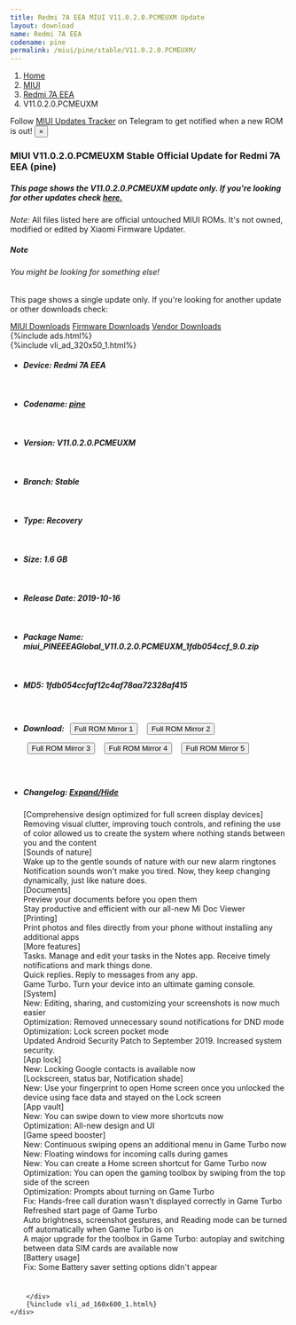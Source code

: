 ```yaml
---
title: Redmi 7A EEA MIUI V11.0.2.0.PCMEUXM Update
layout: download
name: Redmi 7A EEA
codename: pine
permalink: /miui/pine/stable/V11.0.2.0.PCMEUXM/
---
```

<nav aria-label="breadcrumb">
    <ol class="breadcrumb">
        <li class="breadcrumb-item"><a href="/">Home</a></li>
        <li class="breadcrumb-item"><a href="/miui/">MIUI</a></li>
        <li class="breadcrumb-item"><a href="/miui/pine/">Redmi 7A EEA</a></li>
        <li class="breadcrumb-item active" aria-current="page">V11.0.2.0.PCMEUXM</li>
    </ol>
</nav>
<div class="alert alert-primary alert-dismissible fade show" role="alert">
    Follow <a href="https://t.me/MIUIUpdatesTracker" class="alert-link">MIUI Updates Tracker</a> on Telegram to get
    notified when a new ROM is out!
    <button type="button" class="close" data-dismiss="alert" aria-label="Close">
        <span aria-hidden="true">&times;</span>
    </button>
</div>
<div class="col-12 mx-auto">
    <h3 class="title bg-light p-2 rounded">MIUI V11.0.2.0.PCMEUXM Stable Official Update for Redmi 7A EEA (pine)</h3>
    <h5>This page shows the V11.0.2.0.PCMEUXM update only. If you're looking for other updates check
        <a href="/miui/pine/">here.</a></h5>
    <p><i>Note: </i>All files listed here are official untouched MIUI ROMs.
        It's not owned, modified or edited by Xiaomi Firmware Updater.</p>
    <div class="card">
        <div class="card-body">
            <h5 class="card-title">Note</h5>
            <h6 class="card-subtitle mb-2 text-muted">You might be looking for something else!</h6>
            <p class="card-text">This page shows a single update only.
                If you're looking for another update or other downloads check:</p>
            <a href="/miui/" class="card-link">MIUI Downloads</a>
            <a href="/firmware/" class="card-link">Firmware Downloads</a>
            <a href="/vendor/" class="card-link">Vendor Downloads</a>
        </div>
    </div>
    {%include ads.html%}
    <div class="row justify-content-center">
        <div class="col-10" id="downloads">
                    <div class="card card-body">
            {%include vli_ad_320x50_1.html%}
            <ul class="list-unstyled">
                <li style="padding-bottom: 10px;">
                    <h5><b>Device: </b>Redmi 7A EEA</h5>
                </li>
                <li style="padding-bottom: 10px;">
                    <h5><b>Codename: </b> <a href="/miui/pine/" target="_blank">pine</a> </h5>
                </li>
                <li style="padding-bottom: 10px;">
                    <h5><b>Version: </b>V11.0.2.0.PCMEUXM</h5>
                </li>
                <li style="padding-bottom: 10px;">
                    <h5><b>Branch: </b>Stable</h5>
                </li>
                <li style="padding-bottom: 10px;">
                    <h5><b>Type: </b>Recovery</h5>
                </li>
                <li style="padding-bottom: 10px;">
                    <h5><b>Size: </b>1.6 GB</h5>
                </li>
                <li style="padding-bottom: 10px;">
                    <h5><b>Release Date: </b>2019-10-16</h5>
                </li>
                <li style="padding-bottom: 10px;">
                    <h5><b>Package Name: </b><span id="filename" class="text-dark">miui_PINEEEAGlobal_V11.0.2.0.PCMEUXM_1fdb054ccf_9.0.zip</span></h5>
                </li>
                <li style="padding-bottom: 10px;">
                    <h5><b>MD5: </b><span id="md5" class="text-muted">1fdb054ccfaf12c4af78aa72328af415</span></h5>
                </li>
                <li style="padding-bottom: 10px;">
                    <h5><b>Download: </b> <button type="button" id="download" class="btn btn-primary" style="margin: 7px;" onclick="window.open('https://cdn-ota.azureedge.net/V11.0.2.0.PCMEUXM/miui_PINEEEAGlobal_V11.0.2.0.PCMEUXM_1fdb054ccf_9.0.zip', '_blank');"><i class="fa fa-download"></i> Full ROM Mirror 1</button> <button type="button" id="download" class="btn btn-primary" style="margin: 7px;" onclick="window.open('https://cdnorg.d.miui.com/V11.0.2.0.PCMEUXM/miui_PINEEEAGlobal_V11.0.2.0.PCMEUXM_1fdb054ccf_9.0.zip', '_blank');"><i class="fa fa-download"></i> Full ROM Mirror 2</button> <button type="button" id="download" class="btn btn-primary" style="margin: 7px;" onclick="window.open('https://bn.d.miui.com/V11.0.2.0.PCMEUXM/miui_PINEEEAGlobal_V11.0.2.0.PCMEUXM_1fdb054ccf_9.0.zip', '_blank');"><i class="fa fa-download"></i> Full ROM Mirror 3</button> <button type="button" id="download" class="btn btn-primary" style="margin: 7px;" onclick="window.open('https://bigota.d.miui.com/V11.0.2.0.PCMEUXM/miui_PINEEEAGlobal_V11.0.2.0.PCMEUXM_1fdb054ccf_9.0.zip', '_blank');"><i class="fa fa-download"></i> Full ROM Mirror 4</button> <button type="button" id="download" class="btn btn-primary" style="margin: 7px;" onclick="window.open('https://hugeota.d.miui.com/V11.0.2.0.PCMEUXM/miui_PINEEEAGlobal_V11.0.2.0.PCMEUXM_1fdb054ccf_9.0.zip', '_blank');"><i class="fa fa-download"></i> Full ROM Mirror 5</button></h5>
                </li>
                <li style="padding-bottom: 10px;">
                    <h5><b>Changelog: </b><a href="#pine_1_changelog" data-toggle="collapse" role="button"
                            aria-expanded="false" aria-controls="pine_1_changelog"> <i class="fa fa-arrow-down"
                                aria-hidden="true"></i> Expand/Hide</a></h5>
                    <div class="collapse" id="pine_1_changelog">
                        <p id="changelog_text">[Comprehensive design optimized for full screen display devices]<br>Removing visual clutter, improving touch controls, and refining the use of color allowed us to create the system where nothing stands between you and the content<br>[Sounds of nature]<br>Wake up to the gentle sounds of nature with our new alarm ringtones<br>Notification sounds won't make you tired. Now, they keep changing dynamically, just like nature does.<br>[Documents]<br>Preview your documents before you open them<br>Stay productive and efficient with our all-new Mi Doc Viewer<br>[Printing]<br>Print photos and files directly from your phone without installing any additional apps<br>[More features]<br>Tasks. Manage and edit your tasks in the Notes app. Receive timely notifications and mark things done.<br>Quick replies. Reply to messages from any app.<br>Game Turbo. Turn your device into an ultimate gaming console.<br>[System]<br>New: Editing, sharing, and customizing your screenshots is now much easier<br>Optimization: Removed unnecessary sound notifications for DND mode<br>Optimization: Lock screen pocket mode<br>Updated Android Security Patch to September 2019. Increased system security.<br>[App lock]<br>New: Locking Google contacts is available now<br>[Lockscreen, status bar, Notification shade]<br>New: Use your fingerprint to open Home screen once you unlocked the device using face data and stayed on the Lock screen<br>[App vault]<br>New: You can swipe down to view more shortcuts now<br>Optimization: All-new design and UI<br>[Game speed booster]<br>New: Continuous swiping opens an additional menu in Game Turbo now<br>New: Floating windows for incoming calls during games<br>New: You can create a Home screen shortcut for Game Turbo now<br>Optimization: You can open the gaming toolbox by swiping from the top side of the screen<br>Optimization: Prompts about turning on Game Turbo<br>Fix: Hands-free call duration wasn't displayed correctly in Game Turbo<br>Refreshed start page of Game Turbo<br>Auto brightness, screenshot gestures, and Reading mode can be turned off automatically when Game Turbo is on<br>A major upgrade for the toolbox in Game Turbo: autoplay and switching between data SIM cards are available now<br>[Battery usage]<br>Fix: Some Battery saver setting options didn't appear</p>
                    </div>
                </li>
            </ul>
        </div>

        </div>
        {%include vli_ad_160x600_1.html%}
    </div>
</div>
